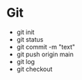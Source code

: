 # Git
* git init
* git status
* git commit -m "text"
* git push origin main
* git log
* git checkout
